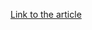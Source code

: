 [Link to the article](https://thehackernews.com/2025/09/chillyhell-macos-backdoor-and-zynorrat.html)
